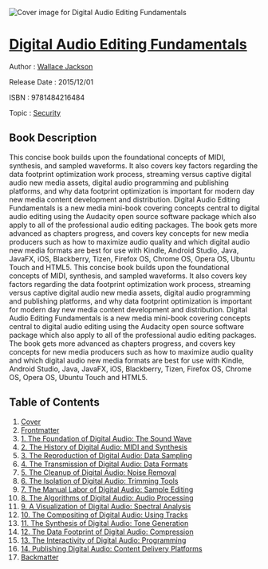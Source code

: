 ![Cover image for Digital Audio Editing Fundamentals](https://imgdetail.ebookreading.net/cover/cover/security/EB9781484216484.jpg)

[Digital Audio Editing Fundamentals](https://ebookreading.net/view/book/Digital+Audio+Editing+Fundamentals-EB9781484216484_1.html "Digital Audio Editing Fundamentals")
====================================================================================================================

Author : [Wallace Jackson](https://ebookreading.net/search/author/Wallace+Jackson)

Release Date : 2015/12/01

ISBN : 9781484216484

Topic : [Security](https://ebookreading.net/search/category/security)

Book Description
-----------------

This concise book builds upon the foundational concepts of MIDI, synthesis, and sampled waveforms. It also covers key factors regarding the data footprint optimization work process, streaming versus captive digital audio new media assets, digital audio programming and publishing platforms, and why data footprint optimization is important for modern day new media content development and distribution.
Digital Audio Editing Fundamentals is a new media mini-book covering concepts central to digital audio editing using the Audacity open source software package which also apply to all of the professional audio editing packages. The book gets more advanced as chapters progress, and covers key concepts for new media producers such as how to maximize audio quality and which digital audio new media formats are best for use with Kindle, Android Studio, Java, JavaFX, iOS, Blackberry, Tizen, Firefox OS, Chrome OS, Opera OS, Ubuntu Touch and HTML5. 
              This concise book builds upon the foundational concepts of MIDI, synthesis, and sampled waveforms. It also covers key factors regarding the data footprint optimization work process, streaming versus captive digital audio new media assets, digital audio programming and publishing platforms, and why data footprint optimization is important for modern day new media content development and distribution.
Digital Audio Editing Fundamentals is a new media mini-book covering concepts central to digital audio editing using the Audacity open source software package which also apply to all of the professional audio editing packages. The book gets more advanced as chapters progress, and covers key concepts for new media producers such as how to maximize audio quality and which digital audio new media formats are best for use with Kindle, Android Studio, Java, JavaFX, iOS, Blackberry, Tizen, Firefox OS, Chrome OS, Opera OS, Ubuntu Touch and HTML5. 
              
Table of Contents
-----------------

1. [Cover](https://ebookreading.net/view/book/Digital+Audio+Editing+Fundamentals-EB9781484216484_1.html)
1. [Frontmatter](https://ebookreading.net/view/book/Digital+Audio+Editing+Fundamentals-EB9781484216484_2.html)
1. [1. The Foundation of Digital Audio: The Sound Wave](https://ebookreading.net/view/book/Digital+Audio+Editing+Fundamentals-EB9781484216484_3.html)
1. [2. The History of Digital Audio: MIDI and Synthesis](https://ebookreading.net/view/book/Digital+Audio+Editing+Fundamentals-EB9781484216484_4.html)
1. [3. The Reproduction of Digital Audio: Data Sampling](https://ebookreading.net/view/book/Digital+Audio+Editing+Fundamentals-EB9781484216484_5.html)
1. [4. The Transmission of Digital Audio: Data Formats](https://ebookreading.net/view/book/Digital+Audio+Editing+Fundamentals-EB9781484216484_7.html)
1. [5. The Cleanup of Digital Audio: Noise Removal](https://ebookreading.net/view/book/Digital+Audio+Editing+Fundamentals-EB9781484216484_0.html)
1. [6. The Isolation of Digital Audio: Trimming Tools](https://ebookreading.net/view/book/Digital+Audio+Editing+Fundamentals-EB9781484216484_9.html)
1. [7. The Manual Labor of Digital Audio: Sample Editing](https://ebookreading.net/view/book/Digital+Audio+Editing+Fundamentals-EB9781484216484_10.html)
1. [8. The Algorithms of Digital Audio: Audio Processing](https://ebookreading.net/view/book/Digital+Audio+Editing+Fundamentals-EB9781484216484_0.html)
1. [9. A Visualization of Digital Audio: Spectral Analysis](https://ebookreading.net/view/book/Digital+Audio+Editing+Fundamentals-EB9781484216484_11.html)
1. [10. The Compositing of Digital Audio: Using Tracks](https://ebookreading.net/view/book/Digital+Audio+Editing+Fundamentals-EB9781484216484_12.html)
1. [11. The Synthesis of Digital Audio: Tone Generation](https://ebookreading.net/view/book/Digital+Audio+Editing+Fundamentals-EB9781484216484_13.html)
1. [12. The Data Footprint of Digital Audio: Compression](https://ebookreading.net/view/book/Digital+Audio+Editing+Fundamentals-EB9781484216484_14.html)
1. [13. The Interactivity of Digital Audio: Programming](https://ebookreading.net/view/book/Digital+Audio+Editing+Fundamentals-EB9781484216484_15.html)
1. [14. Publishing Digital Audio: Content Delivery Platforms](https://ebookreading.net/view/book/Digital+Audio+Editing+Fundamentals-EB9781484216484_16.html)
1. [Backmatter](https://ebookreading.net/view/book/Digital+Audio+Editing+Fundamentals-EB9781484216484_17.html)

